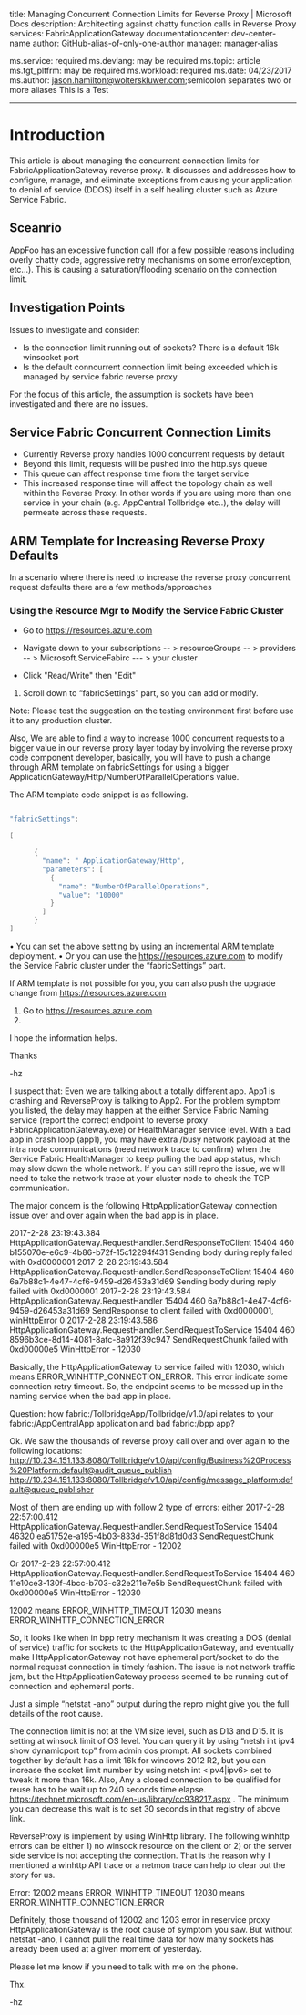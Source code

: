 title: Managing Concurrent Connection Limits for Reverse Proxy | Microsoft Docs
description: Architecting against chatty function calls in Reverse Proxy
services: FabricApplicationGateway
documentationcenter: dev-center-name
author: GitHub-alias-of-only-one-author
manager: manager-alias



ms.service: required
ms.devlang: may be required
ms.topic: article
ms.tgt_pltfrm: may be required
ms.workload: required
ms.date: 04/23/2017
ms.author: jason.hamilton@wolterskluwer.com;semicolon separates two or more aliases
This is a Test

---

# Introduction 
This article is about managing the concurrent connection limits for FabricApplicationGateway reverse proxy. It discusses and addresses how to configure, manage, and eliminate exceptions from causing your application to denial of service (DDOS) itself in a self healing cluster such as Azure Service Fabric.

## Sceanrio
AppFoo has an excessive function call (for a few possible reasons including overly chatty code, aggressive retry mechanisms on some error/exception, etc...).  This is causing a saturation/flooding scenario on the connection limit.

## Investigation Points
Issues to investigate and consider:

- Is the connection limit running out of sockets?  There is a default 16k winsocket port
- Is the default conncurrent connection limit being exceeded which is managed by service fabric reverse proxy

For the focus of this article, the assumption is sockets have been investigated and there are no issues.

## Service Fabric Concurrent Connection Limits

- Currently Reverse proxy handles 1000 concurrent requests by default
- Beyond this limit, requests will be pushed into the http.sys queue
- This queue can affect response time from the target service
- This increased response time will affect the topology chain as well within the Reverse Proxy.  In other words if you are using more than one service in your chain (e.g. AppCentral Tollbridge etc..), the delay will permeate across these requests.

## ARM Template for Increasing Reverse Proxy Defaults
In a scenario where there is need to increase the reverse proxy concurrent request defaults there are a few methods/approaches

### Using the Resource Mgr to Modify the Service Fabric Cluster

- Go to https://resources.azure.com 
- Navigate down to your subscriptions -- >  resourceGroups -- > providers -- > Microsoft.ServiceFabirc --- > your cluster
 
 
- Click "Read/Write" then "Edit"
 
1.	Scroll down to “fabricSettings” part, so you can add or modify.
 

Note: Please test the suggestion on the testing environment first before use it to any production cluster.



Also, We are able to find a way to increase 1000 concurrent requests to a bigger value in our reverse proxy layer today by involving the reverse proxy code component developer, basically, you will have to push a change through ARM template on fabricSettings for using a bigger ApplicationGateway/Http/NumberOfParallelOperations value.

The ARM template code snippet is as following.

```c#

"fabricSettings": 

[

      {
        "name": " ApplicationGateway/Http",
        "parameters": [
          {
            "name": "NumberOfParallelOperations",
            "value": "10000"
          }
        ]
      }
]

```

•	You can set the above setting by using an incremental ARM template deployment. 
•	Or you can use the https://resources.azure.com to modify the Service Fabric cluster under the “fabricSettings” part.

If ARM template is not possible for you, you can also push the upgrade change from https://resources.azure.com 
1.	Go to https://resources.azure.com
2.	

I hope the information helps.

Thanks

-hz

I suspect that:
Even we are talking about a totally different app. App1 is crashing and ReverseProxy is talking to App2. For the problem symptom you listed, the delay may happen at the either Service Fabric Naming service (report the correct endpoint to reverse proxy FabricApplicationGateway.exe) or HealthManager service level. With a bad app in crash loop (app1), you may have extra /busy network payload at the intra node communications (need network trace to confirm) when the Service Fabric HealthManager to keep pulling the bad app status, which may slow down the whole network. If you can still repro the issue, we will need to take the network trace at your cluster node to check the TCP communication.

The major concern is the following HttpApplicationGateway connection issue over and over again when the bad app is in place.

2017-2-28 23:19:43.384	HttpApplicationGateway.RequestHandler.SendResponseToClient	15404	460	b155070e-e6c9-4b86-b72f-15c12294f431 Sending body during reply failed with 0xd0000001
2017-2-28 23:19:43.584	HttpApplicationGateway.RequestHandler.SendResponseToClient	15404	460	6a7b88c1-4e47-4cf6-9459-d26453a31d69 Sending body during reply failed with 0xd0000001
2017-2-28 23:19:43.584	HttpApplicationGateway.RequestHandler	15404	460	6a7b88c1-4e47-4cf6-9459-d26453a31d69 SendResponse to client failed with 0xd0000001, winHttpError 0
2017-2-28 23:19:43.586	HttpApplicationGateway.RequestHandler.SendRequestToService	15404	460	8596b3ce-8d14-4081-8afc-8a912f39c947 SendRequestChunk failed with 0xd00000e5 WinHttpError - 12030

Basically, the HttpApplicationGateway to service failed with 12030, which means ERROR_WINHTTP_CONNECTION_ERROR. This error indicate some connection retry timeout. So, the endpoint seems to be messed up in the naming service when the bad app in place.

Question: how fabric:/TollbridgeApp/Tollbridge/v1.0/api relates to your fabric:/AppCentralApp application and bad fabric:/bpp app?


Ok. We saw the thousands of reverse proxy call over and over again to the following locations: 
http://10.234.151.133:8080/Tollbridge/v1.0/api/config/Business%20Process%20Platform:default@audit_queue_publish 
http://10.234.151.133:8080/Tollbridge/v1.0/api/config/message_platform:default@queue_publisher

Most of them are ending up with follow 2 type of errors:
either
2017-2-28 22:57:00.412	HttpApplicationGateway.RequestHandler.SendRequestToService	15404	46320	ea51752e-a195-4b03-833d-351f8d81d0d3 SendRequestChunk failed with 0xd00000e5 WinHttpError - 12002

Or
2017-2-28 22:57:00.412	HttpApplicationGateway.RequestHandler.SendRequestToService	15404	460	11e10ce3-130f-4bcc-b703-c32e211e7e5b SendRequestChunk failed with 0xd00000e5 WinHttpError - 12030

12002 means ERROR_WINHTTP_TIMEOUT
12030 means ERROR_WINHTTP_CONNECTION_ERROR

So, it looks like when in bpp retry mechanism it was creating a DOS (denial of service) traffic for sockets to the HttpApplicationGateway, and eventually make HttpApplicatonGateway not have ephemeral port/socket to do the normal request connection in timely fashion. The issue is not network traffic jam, but the HttpApplicationGateway process seemed to be running out of connection and ephemeral ports.

Just a simple “netstat -ano” output during the repro might give you the full details of the root cause.


The connection limit is not at the VM size level, such as D13 and D15. It is setting at winsock limit of OS level. 
You can query it by using “netsh int ipv4 show dynamicport tcp” from admin dos prompt. All sockets combined together by default has a limit 16k for windows 2012 R2, but you can increase the socket limit number by using netsh int <ipv4|ipv6> set to tweak it more than 16k. Also, Any a closed connection to be qualified for reuse has to be wait up to 240 seconds time elapse. https://technet.microsoft.com/en-us/library/cc938217.aspx . The minimum you can decrease this wait is to set 30 seconds in that registry of above link.

ReverseProxy is implement by using WinHttp library. The following winhttp errors can be either 1) no winsock resource on the client or 2) or the server side service is not accepting the connection. That is the reason why I mentioned a winhttp API trace or a netmon trace can help to clear out the story for us.

Error:
12002 means ERROR_WINHTTP_TIMEOUT
12030 means ERROR_WINHTTP_CONNECTION_ERROR

Definitely, those thousand of 12002 and 1203 error in reservice proxy HttpApplicationGateway is the root cause of symptom you saw. But without netstat -ano, I cannot pull the real time data for how many sockets has already been used at a given moment of yesterday.

Please let me know if you need to talk with me on the phone.

Thx.

-hz


